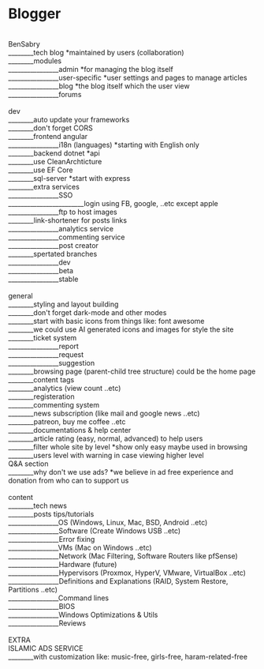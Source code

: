 # Blogger
<br />
BenSabry<br />
________tech blog *maintained by users (collaboration)<br />
________modules<br />
________________admin *for managing the blog itself<br />
________________user-specific *user settings and pages to manage articles<br />
________________blog *the blog itself which the user view<br />
________________forums<br />
<br />
dev<br />
________auto update your frameworks<br />
________don't forget CORS<br />
________frontend angular<br />
________________i18n (languages) *starting with English only<br />
________backend dotnet *api<br />
________use CleanArchticture<br />
________use EF Core<br />
________sql-server *start with express<br />
________extra services<br />
________________SSO<br />
________________________login using FB, google, ..etc except apple<br />
________________ftp to host images<br />
________link-shortener for posts links<br />
________________analytics service<br />
________________commenting service<br />
________________post creator<br />
________spertated branches<br />
________________dev<br />
________________beta<br />
________________stable<br />
<br />
general<br />
________styling and layout building<br />
________don't forget dark-mode and other modes<br />
________start with basic icons from things like: font awesome<br />
________we could use AI generated icons and images for style the site<br />
________ticket system<br />
________________report<br />
________________request<br />
________________suggestion<br />
________browsing page (parent-child tree structure) could be the home page<br />
________content tags<br />
________analytics (view count ..etc)<br />
________registeration<br />
________commenting system<br />
________news subscription (like mail and google news ..etc)<br />
________patreon, buy me coffee ..etc<br />
________documentations & help center<br />
________article rating (easy, normal, advanced) to help users<br />
________filter whole site by level *show only easy maybe used in browsing<br />
________users level with warning in case viewing higher level<br />
Q&A section<br />
________why don't we use ads? *we believe in ad free experience and donation from who can to support us<br />
<br />
content<br />
________tech news<br />
________posts tips/tutorials<br />
________________OS (Windows, Linux, Mac, BSD, Android ..etc)<br />
________________Software (Create Windows USB ..etc)<br />
________________Error fixing<br />
________________VMs (Mac on Windows ..etc)<br />
________________Network (Mac Filtering, Software Routers like pfSense)<br />
________________Hardware (future)<br />
________________Hypervisors (Proxmox, HyperV, VMware, VirtualBox ..etc)<br />
________________Definitions and Explanations (RAID, System Restore, Partitions ..etc)<br />
________________Command lines<br />
________________BIOS<br />
________________Windows Optimizations & Utils<br />
________________Reviews<br />
<br />
EXTRA<br />
ISLAMIC ADS SERVICE<br />
________with customization like: music-free, girls-free, haram-related-free<br />

